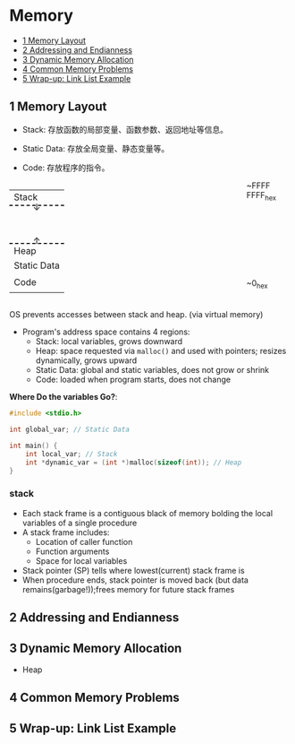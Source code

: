 # Memory

- [1 Memory Layout](#1-memory-layout)
- [2 Addressing and Endianness](#2-addressing-and-endianness)
- [3 Dynamic Memory Allocation](#3-dynamic-memory-allocation)
- [4 Common Memory Problems](#4-common-memory-problems)
- [5 Wrap-up: Link List Example](#5-wrap-up-link-list-example)

## 1 Memory Layout

- Stack: 存放函数的局部变量、函数参数、返回地址等信息。

- Static Data: 存放全局变量、静态变量等。

- Code: 存放程序的指令。

<div style="display: flex;">
  <table>
    <tr>
      <td>Stack</td>
    </tr>
    <tr style="border-top: 2px dashed;">
      <td style="height:60px;">
        <div style="text-align: center; margin-top: -10px;">&darr;</div>
        <br><br>
        <div style="text-align: center; margin-bottom: -10px;">&uarr;</div>
      </td>
    </tr>
    <tr style="border-top: 2px dashed;">
      <td>Heap</td>
    </tr>
    <tr>
      <td>Static Data</td>
    </tr>
    <tr>
      <td style="height:35px;">Code</td>
    </tr>
  </table>
  <div style="margin-left: 20px; height:100%;">
    <div style="margin-top: 0px;">~FFFF FFFF<sub>hex</sub></div>
    <br><br><br><br><br><br><br><br>
    <div style="margin-bottom: 0px;">~0<sub>hex</sub></div>
  </div>
</div>

OS prevents accesses between stack and heap. (via virtual memory)

- Program's address space contains 4 regions:
  - Stack: local variables, grows downward
  - Heap: space requested via `malloc()` and used with pointers; resizes dynamically, grows upward
  - Static Data: global and static variables, does not grow or shrink
  - Code: loaded when program starts, does not change

**Where Do the variables Go?**:

```C
#include <stdio.h>

int global_var; // Static Data

int main() {
    int local_var; // Stack
    int *dynamic_var = (int *)malloc(sizeof(int)); // Heap
}
```

### stack

- Each stack frame is a contiguous black of memory bolding the local variables of a single procedure
- A stack frame includes:
  - Location of caller function
  - Function arguments
  - Space for local variables
- Stack pointer (SP) tells where lowest(current) stack frame is
- When procedure ends, stack pointer is moved back (but data remains(garbage!));frees memory for future stack frames

## 2 Addressing and Endianness

## 3 Dynamic Memory Allocation

- Heap

## 4 Common Memory Problems

## 5 Wrap-up: Link List Example
